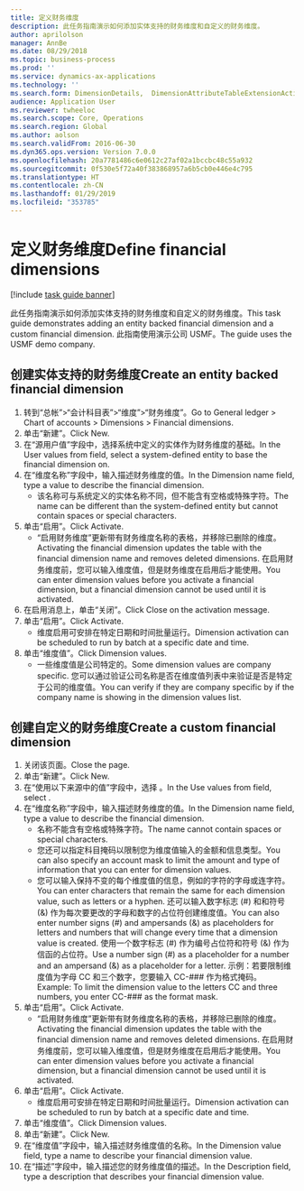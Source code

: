 ```yaml
---
title: 定义财务维度
description: 此任务指南演示如何添加实体支持的财务维度和自定义的财务维度。
author: aprilolson
manager: AnnBe
ms.date: 08/29/2018
ms.topic: business-process
ms.prod: ''
ms.service: dynamics-ax-applications
ms.technology: ''
ms.search.form: DimensionDetails,  DimensionAttributeTableExtensionActivate, DimensionValueDetails
audience: Application User
ms.reviewer: twheeloc
ms.search.scope: Core, Operations
ms.search.region: Global
ms.author: aolson
ms.search.validFrom: 2016-06-30
ms.dyn365.ops.version: Version 7.0.0
ms.openlocfilehash: 20a7781486c6e0612c27af02a1bccbc48c55a932
ms.sourcegitcommit: 0f530e5f72a40f383868957a6b5cb0e446e4c795
ms.translationtype: HT
ms.contentlocale: zh-CN
ms.lasthandoff: 01/29/2019
ms.locfileid: "353785"
---
```

# <a name="define-financial-dimensions"></a><span data-ttu-id="b06e4-103">定义财务维度</span><span class="sxs-lookup"><span data-stu-id="b06e4-103">Define financial dimensions</span></span>

[!include [task guide banner](../../includes/task-guide-banner.md)]

<span data-ttu-id="b06e4-104">此任务指南演示如何添加实体支持的财务维度和自定义的财务维度。</span><span class="sxs-lookup"><span data-stu-id="b06e4-104">This task guide demonstrates adding an entity backed financial dimension and a custom financial dimension.</span></span>  <span data-ttu-id="b06e4-105">此指南使用演示公司 USMF。</span><span class="sxs-lookup"><span data-stu-id="b06e4-105">The guide uses the USMF demo company.</span></span>


## <a name="create-an-entity-backed-financial-dimension"></a><span data-ttu-id="b06e4-106">创建实体支持的财务维度</span><span class="sxs-lookup"><span data-stu-id="b06e4-106">Create an entity backed financial dimension</span></span>
1. <span data-ttu-id="b06e4-107">转到“总帐”>“会计科目表”>“维度”>“财务维度”。</span><span class="sxs-lookup"><span data-stu-id="b06e4-107">Go to General ledger > Chart of accounts > Dimensions > Financial dimensions.</span></span>
2. <span data-ttu-id="b06e4-108">单击“新建”。</span><span class="sxs-lookup"><span data-stu-id="b06e4-108">Click New.</span></span>
3. <span data-ttu-id="b06e4-109">在“源用户值”字段中，选择系统中定义的实体作为财务维度的基础。</span><span class="sxs-lookup"><span data-stu-id="b06e4-109">In the User values from field, select a system-defined entity to base the financial dimension on.</span></span> 
4. <span data-ttu-id="b06e4-110">在“维度名称”字段中，输入描述财务维度的值。</span><span class="sxs-lookup"><span data-stu-id="b06e4-110">In the Dimension name field, type a value to describe the financial dimension.</span></span>
    * <span data-ttu-id="b06e4-111">该名称可与系统定义的实体名称不同，但不能含有空格或特殊字符。</span><span class="sxs-lookup"><span data-stu-id="b06e4-111">The name can be different than the system-defined entity but cannot contain spaces or special characters.</span></span>  
5. <span data-ttu-id="b06e4-112">单击“启用”。</span><span class="sxs-lookup"><span data-stu-id="b06e4-112">Click Activate.</span></span>
    * <span data-ttu-id="b06e4-113">“启用财务维度”更新带有财务维度名称的表格，并移除已删除的维度。</span><span class="sxs-lookup"><span data-stu-id="b06e4-113">Activating the financial dimension updates the table with the financial dimension name and removes deleted dimensions.</span></span> <span data-ttu-id="b06e4-114">在启用财务维度前，您可以输入维度值，但是财务维度在启用后才能使用。</span><span class="sxs-lookup"><span data-stu-id="b06e4-114">You can enter dimension values before you activate a financial dimension, but a financial dimension cannot be used until it is activated.</span></span>  
6. <span data-ttu-id="b06e4-115">在启用消息上，单击“关闭”。</span><span class="sxs-lookup"><span data-stu-id="b06e4-115">Click Close on the activation message.</span></span>
7. <span data-ttu-id="b06e4-116">单击“启用”。</span><span class="sxs-lookup"><span data-stu-id="b06e4-116">Click Activate.</span></span>
    * <span data-ttu-id="b06e4-117">维度启用可安排在特定日期和时间批量运行。</span><span class="sxs-lookup"><span data-stu-id="b06e4-117">Dimension activation can be scheduled to run by batch at a specific date and time.</span></span>  
8. <span data-ttu-id="b06e4-118">单击“维度值”。</span><span class="sxs-lookup"><span data-stu-id="b06e4-118">Click Dimension values.</span></span>
    * <span data-ttu-id="b06e4-119">一些维度值是公司特定的。</span><span class="sxs-lookup"><span data-stu-id="b06e4-119">Some dimension values are company specific.</span></span> <span data-ttu-id="b06e4-120">您可以通过验证公司名称是否在维度值列表中来验证是否是特定于公司的维度值。</span><span class="sxs-lookup"><span data-stu-id="b06e4-120">You can verify if they are company specific by if the company name is showing in the dimension values list.</span></span>  

## <a name="create-a-custom-financial-dimension"></a><span data-ttu-id="b06e4-121">创建自定义的财务维度</span><span class="sxs-lookup"><span data-stu-id="b06e4-121">Create a custom financial dimension</span></span>
1. <span data-ttu-id="b06e4-122">关闭该页面。</span><span class="sxs-lookup"><span data-stu-id="b06e4-122">Close the page.</span></span>
2. <span data-ttu-id="b06e4-123">单击“新建”。</span><span class="sxs-lookup"><span data-stu-id="b06e4-123">Click New.</span></span>
3. <span data-ttu-id="b06e4-124">在“使用以下来源中的值”字段中，选择 <Custom dimension>。</span><span class="sxs-lookup"><span data-stu-id="b06e4-124">In the Use values from field, select <Custom dimension>.</span></span>
4. <span data-ttu-id="b06e4-125">在“维度名称”字段中，输入描述财务维度的值。</span><span class="sxs-lookup"><span data-stu-id="b06e4-125">In the Dimension name field, type a value to describe the financial dimension.</span></span>
    * <span data-ttu-id="b06e4-126">名称不能含有空格或特殊字符。</span><span class="sxs-lookup"><span data-stu-id="b06e4-126">The name cannot contain spaces or special characters.</span></span>  
    * <span data-ttu-id="b06e4-127">您还可以指定科目掩码以限制您为维度值输入的金额和信息类型。</span><span class="sxs-lookup"><span data-stu-id="b06e4-127">You can also specify an account mask to limit the amount and type of information that you can enter for dimension values.</span></span>   
    * <span data-ttu-id="b06e4-128">您可以输入保持不变的每个维度值的信息，例如的字符的字母或连字符。</span><span class="sxs-lookup"><span data-stu-id="b06e4-128">You can enter characters that remain the same for each dimension value, such as letters or a hyphen.</span></span> <span data-ttu-id="b06e4-129">还可以输入数字标志 (#) 和和符号 (&) 作为每次要更改的字母和数字的占位符创建维度值。</span><span class="sxs-lookup"><span data-stu-id="b06e4-129">You can also enter number signs (#) and ampersands (&) as placeholders for letters and numbers that will change every time that a dimension value is created.</span></span> <span data-ttu-id="b06e4-130">使用一个数字标志 (#) 作为编号占位符和符号 (&) 作为信函的占位符。</span><span class="sxs-lookup"><span data-stu-id="b06e4-130">Use a number sign (#) as a placeholder for a number and an ampersand (&) as a placeholder for a letter.</span></span>  <span data-ttu-id="b06e4-131">示例：若要限制维度值为字母 CC 和三个数字，您要输入 CC-### 作为格式掩码。</span><span class="sxs-lookup"><span data-stu-id="b06e4-131">Example: To limit the dimension value to the letters CC and three numbers, you enter CC-### as the format mask.</span></span>  
5. <span data-ttu-id="b06e4-132">单击“启用”。</span><span class="sxs-lookup"><span data-stu-id="b06e4-132">Click Activate.</span></span>
    * <span data-ttu-id="b06e4-133">“启用财务维度”更新带有财务维度名称的表格，并移除已删除的维度。</span><span class="sxs-lookup"><span data-stu-id="b06e4-133">Activating the financial dimension updates the table with the financial dimension name and removes deleted dimensions.</span></span> <span data-ttu-id="b06e4-134">在启用财务维度前，您可以输入维度值，但是财务维度在启用后才能使用。</span><span class="sxs-lookup"><span data-stu-id="b06e4-134">You can enter dimension values before you activate a financial dimension, but a financial dimension cannot be used until it is activated.</span></span>  
6. <span data-ttu-id="b06e4-135">单击“启用”。</span><span class="sxs-lookup"><span data-stu-id="b06e4-135">Click Activate.</span></span>
    * <span data-ttu-id="b06e4-136">维度启用可安排在特定日期和时间批量运行。</span><span class="sxs-lookup"><span data-stu-id="b06e4-136">Dimension activation can be scheduled to run by batch at a specific date and time.</span></span>  
7. <span data-ttu-id="b06e4-137">单击“维度值”。</span><span class="sxs-lookup"><span data-stu-id="b06e4-137">Click Dimension values.</span></span>
8. <span data-ttu-id="b06e4-138">单击“新建”。</span><span class="sxs-lookup"><span data-stu-id="b06e4-138">Click New.</span></span>
9. <span data-ttu-id="b06e4-139">在“维度值”字段中，输入描述财务维度值的名称。</span><span class="sxs-lookup"><span data-stu-id="b06e4-139">In the Dimension value field, type a name to describe your financial dimension value.</span></span>
10. <span data-ttu-id="b06e4-140">在“描述”字段中，输入描述您的财务维度值的描述。</span><span class="sxs-lookup"><span data-stu-id="b06e4-140">In the Description field, type a description that describes your financial dimension value.</span></span>

